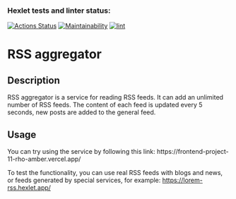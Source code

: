 ### Hexlet tests and linter status:
[![Actions Status](https://github.com/sen98ia/frontend-project-11/actions/workflows/hexlet-check.yml/badge.svg)](https://github.com/sen98ia/frontend-project-11/actions)
[![Maintainability](https://api.codeclimate.com/v1/badges/fb9edd174f516842e681/maintainability)](https://codeclimate.com/github/sen98ia/frontend-project-11/maintainability)
[![lint](https://github.com/sen98ia/frontend-project-11/actions/workflows/lint.yml/badge.svg)](https://github.com/sen98ia/frontend-project-11/actions/workflows/lint.yml)

<h1>RSS aggregator</h2>
<h2>Description</h2>
RSS aggregator is a service for reading RSS feeds. It can add an unlimited number of RSS feeds. The content of each feed is updated every 5 seconds, new posts are added to the general feed.

<h2>Usage</h2>
You can try using the service by following this link: https://frontend-project-11-rho-amber.vercel.app/

To test the functionality, you can use real RSS feeds with blogs and news, or feeds generated by special services, for example: https://lorem-rss.hexlet.app/